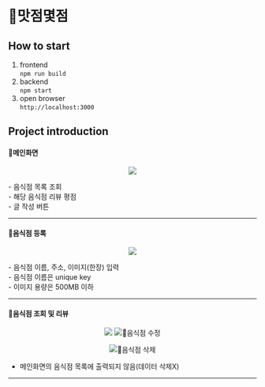 # 🌝맛점몇점<br>
## How to start
1. frontend<br>
`npm run build`
2. backend<br>
`npm start`
3. open browser<br>
`http://localhost:3000`

## Project introduction
#### 📌메인화면
<p align="center">
  <img src="https://user-images.githubusercontent.com/55904021/209618000-48fdff14-1384-4179-a6d8-56abdcb558f6.png"/>
</p>
- 음식점 목록 조회<br/>
- 해당 음식점 리뷰 평점<br/>
- 글 작성 버튼<br/>
<hr/>

#### 📌음식점 등록
<p align="center">
  <img src="https://user-images.githubusercontent.com/55904021/209618954-5cda8f0a-12c2-4d3d-90b3-98f13e002717.png"/>
</p>
- 음식점 이름, 주소, 이미지(한장) 입력<br/>
- 음식점 이름은 unique key<br/>
- 이미지 용량은 500MB 이하<br/>
<hr/>

#### 📌음식점 조회 및 리뷰
<p align="center">
  <img src="https://user-images.githubusercontent.com/55904021/209619980-3d68027b-355b-4347-933e-6fe97a4680d1.png/>
</p>
- 등록한 음식점 정보 출력<br/>
- 리뷰 등록 가능(별점, 내용)<br/>
<p align="center">
  <img src="https://user-images.githubusercontent.com/55904021/209620167-42514dd5-494e-426c-a7a7-770021a5e016.png/>
</p>
- 리뷰 별점 현황 차트<br/>
- 리뷰 목록<br/>
<hr/>

#### 📌음식점 수정
<p align="center">
  <img src="https://user-images.githubusercontent.com/55904021/209620254-88144c0a-f5dd-4e32-bb2d-950e71171873.png/>
</p>
- 음식점 주소와 이미지 변경<br/>
- 음식점 이름은 unique key이기 때문에 수정 불가능<br/>
<hr/>

#### 📌음식점 삭제
- 메인화면의 음식점 목록에 출력되지 않음(데이터 삭제X)<br/>
<hr/>
